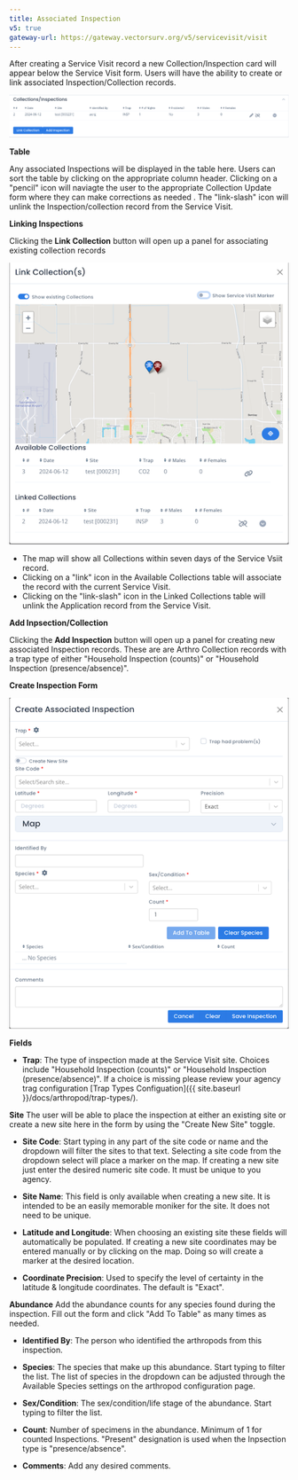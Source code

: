 ```yaml
---
title: Associated Inspection
v5: true
gateway-url: https://gateway.vectorsurv.org/v5/servicevisit/visit
---
```


After creating a Service Visit record a new Collection/Inspection card will appear below the Service Visit form. Users will have the ability to create or link associated Inspection/Collection records.

![Inspection Card](/assets/images/docs/inspection-card-service-visit-module.png)

**Table**

Any associated Inspections will be displayed in the table here. Users can sort the table by clicking on the appropriate column header. Clicking on a "pencil" icon will naviagte the user to the appropriate Collection Update form where they can make corrections as needed . The "link-slash" icon will unlink the Inspection/collection record from the Service Visit.

**Linking Inspections**

Clicking the **Link Collection** button will open up a panel for associating existing collection records

![Address input](/assets/images/docs/Inspection_link_form_service_visit_module.png)

- The map will show all Collections within seven days of the Service Vsiit record.
- Clicking on a "link" icon in the Available Collections table will associate the record with the current Service Visit.
- Clicking on the "link-slash" icon in the Linked Collections table will unlink the Application record from the Service Visit.

**Add Inpsection/Collection**

Clicking the **Add Inspection** button will open up a panel for creating new associated Inspection records. These are are Arthro Collection records with a trap type of either "Household Inspection (counts)" or "Household Inspection (presence/absence)".

**Create Inspection Form**

![Address input](/assets/images/docs/inspection_form_service_visit_module.png)

**Fields**

- **Trap**: The type of inspection made at the Service Visit site. Choices include "Household Inspection (counts)" or "Household Inspection (presence/absence)". If a choice is missing please review your agency trag configuration [Trap Types Configuation]({{ site.baseurl }}/docs/arthropod/trap-types/).

**Site**
The user will be able to place the inspection at either an existing site or create a new site here in the form by using the "Create New Site" toggle.

- **Site Code**: Start typing in any part of the site code or name and the dropdown will filter the sites to that text. Selecting a site code from the dropdown select will place a marker on the map. If creating a new site just enter the desired numeric site code. It must be unique to you agency.

- **Site Name**: This field is only available when creating a new site. It is intended to be an easily memorable moniker for the site. It does not need to be unique.

- **Latitude and Longitude**: When choosing an existing site these fields will automatically be populated. If creating a new site coordinates may be entered manually or by clicking on the map. Doing so will create a marker at the desired location.

- **Coordinate Precision**: Used to specify the level of certainty in the latitude & longitude coordinates. The default is "Exact".

**Abundance**
Add the abundance counts for any species found during the inspection. Fill out the form and click "Add To Table" as many times as needed.

- **Identified By**: The person who identified the arthropods from this inspection.

- **Species**: The species that make up this abundance. Start typing to filter the list. The list of species in the dropdown can be adjusted through the Available Species settings on the arthropod configuration page.

- **Sex/Condition**: The sex/condition/life stage of the abundance. Start typing to filter the list.

- **Count**: Number of specimens in the abundance. Minimum of 1 for counted Inspections. "Present" designation is used when the Inpsection type is "presence/absence".

- **Comments**: Add any desired comments.
